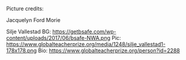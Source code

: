 Picture credits:

Jacquelyn Ford Morie

Silje Vallestad
BG: https://getbsafe.com/wp-content/uploads/2017/06/bsafe-NWA.png
Pic: https://www.globalteacherprize.org/media/1248/silje_vallestad1-178x178.png
Bio: https://www.globalteacherprize.org/person?id=2288
